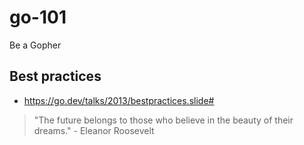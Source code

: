 # go-101

Be a Gopher

## Best practices

- https://go.dev/talks/2013/bestpractices.slide#


<!-- INSPIRATIONAL_QUOTE_START -->
> "The future belongs to those who believe in the beauty of their dreams." - Eleanor Roosevelt
<!-- INSPIRATIONAL_QUOTE_END -->
